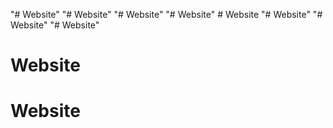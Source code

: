"# Website" 
"# Website" 
"# Website" 
"# Website" 
#   W e b s i t e  
 "# Website" 
"# Website" 
"# Website" 
# Website
# Website

